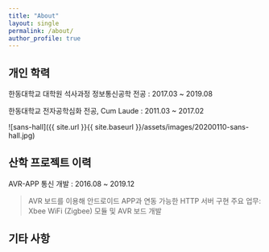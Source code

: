 ```yaml
---
title: "About"
layout: single
permalink: /about/
author_profile: true
---
```


## 개인 학력

한동대학교 대학원 석사과정 정보통신공학 전공
: 2017.03 ~ 2019.08

한동대학교 전자공학심화 전공, Cum Laude
: 2011.03 ~ 2017.02

![sans-hall]({{ site.url }}{{ site.baseurl }}/assets/images/20200110-sans-hall.jpg)

## 산학 프로젝트 이력

AVR-APP 통신 개발
: 2016.08 ~ 2019.12
> AVR 보드를 이용해 안드로이드 APP과 연동 가능한 HTTP 서버 구현
> 주요 업무: Xbee WiFi (Zigbee) 모듈 및 AVR 보드 개발

## 기타 사항

